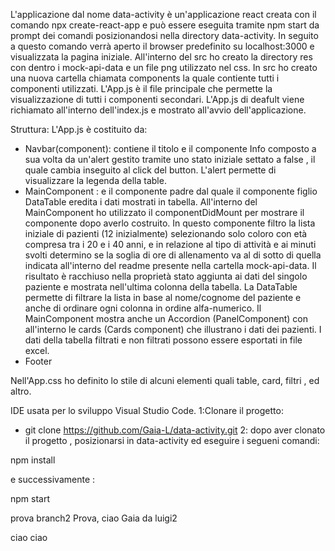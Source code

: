 L'applicazione dal nome data-activity è un'applicazione react creata con il comando npx create-react-app e può essere eseguita tramite npm start da prompt dei comandi posizionandosi nella directory data-activity. In seguito a questo comando verrà aperto il browser predefinito su localhost:3000 e visualizzata la pagina iniziale. 
All'interno del src ho creato la directory res con dentro i mock-api-data e un file png utilizzato nel css. 
In src ho creato una nuova cartella chiamata components la quale contiente tutti i componenti utilizzati.
L'App.js è il file principale che permette la visualizzazione di tutti i componenti secondari.
L'App.js di deafult viene richiamato all'interno dell'index.js e mostrato all'avvio dell'applicazione. 

Struttura: 
L'App.js è costituito da:
- Navbar(component):
    contiene il titolo e il componente Info composto a sua volta da un'alert gestito tramite uno stato iniziale settato a false , il quale cambia inseguito al click del button. L'alert permette di visualizzare la legenda della table. 
- MainComponent :
   e il componente padre dal quale il componente figlio DataTable eredita  i dati mostrati in tabella. All'interno del MainComponent ho utilizzato il componentDidMount per mostrare il componente dopo averlo costruito. In questo componente filtro la lista iniziale di pazienti (12 inizialmente) selezionando solo coloro con età compresa tra i 20 e i 40 anni, e in relazione al tipo di attività e ai minuti svolti determino se la soglia di ore di allenamento va al di sotto di quella indicata all'interno del readme presente nella cartella mock-api-data. Il risultato è racchiuso nella proprietà stato aggiunta ai dati del singolo paziente e mostrata nell'ultima colonna della tabella. 
   La DataTable permette di filtrare la lista in base al nome/cognome del paziente e anche di ordinare ogni colonna in ordine alfa-numerico. 
   Il MainComponent mostra anche un Accordion (PanelComponent) con all'interno le cards (Cards component) che illustrano i dati dei pazienti. I dati della tabella filtrati e non filtrati possono essere esportati in file excel. 
- Footer

Nell'App.css ho definito lo stile di alcuni elementi quali table, card, filtri , ed altro. 

IDE usata per lo sviluppo Visual Studio Code.
1:Clonare il progetto: 
- git clone https://github.com/Gaia-L/data-activity.git
2: dopo aver clonato il progetto , posizionarsi in data-activity ed eseguire i segueni comandi:

npm install 

e successivamente : 

npm start 

prova branch2
Prova, ciao Gaia
da luigi2

ciao ciao